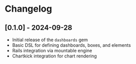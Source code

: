 # Changelog

## [0.1.0] - 2024-09-28

- Initial release of the `dashboards` gem
- Basic DSL for defining dashboards, boxes, and elements
- Rails integration via mountable engine
- Chartkick integration for chart rendering